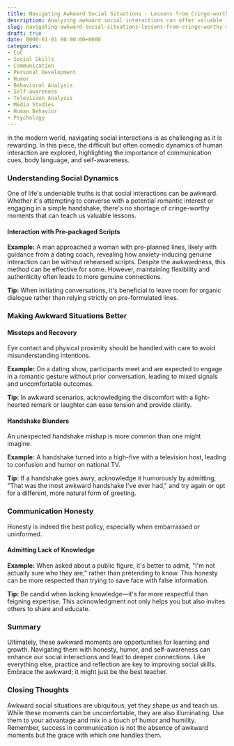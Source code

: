 ```yaml
---
title: Navigating Awkward Social Situations - Lessons from Cringe-worthy Moments
description: Analyzing awkward social interactions can offer valuable lessons in communication and self-awareness.
slug: navigating-awkward-social-situations-lessons-from-cringe-worthy-moments
draft: true
date: 0000-01-01 00:00:00+0000
categories:
- CoC
- Social Skills
- Communication
- Personal Development
- Humor
- Behavioral Analysis
- Self-awareness
- Television Analysis
- Media Studies
- Human Behavior
- Psychology
---
```


In the modern world, navigating social interactions is as challenging as it is rewarding. In this piece, the difficult but often comedic dynamics of human interaction are explored, highlighting the importance of communication cues, body language, and self-awareness.

### Understanding Social Dynamics

One of life's undeniable truths is that social interactions can be awkward. Whether it's attempting to converse with a potential romantic interest or engaging in a simple handshake, there's no shortage of cringe-worthy moments that can teach us valuable lessons.

#### Interaction with Pre-packaged Scripts

**Example:** A man approached a woman with pre-planned lines, likely with guidance from a dating coach, revealing how anxiety-inducing genuine interaction can be without rehearsed scripts. Despite the awkwardness, this method can be effective for some. However, maintaining flexibility and authenticity often leads to more genuine connections.

**Tip:** When initiating conversations, it's beneficial to leave room for organic dialogue rather than relying strictly on pre-formulated lines.

### Making Awkward Situations Better

#### Missteps and Recovery

Eye contact and physical proximity should be handled with care to avoid misunderstanding intentions.

**Example:** On a dating show, participants meet and are expected to engage in a romantic gesture without prior conversation, leading to mixed signals and uncomfortable outcomes.

**Tip:** In awkward scenarios, acknowledging the discomfort with a light-hearted remark or laughter can ease tension and provide clarity.

#### Handshake Blunders

An unexpected handshake mishap is more common than one might imagine.

**Example:** A handshake turned into a high-five with a television host, leading to confusion and humor on national TV.

**Tip:** If a handshake goes awry, acknowledge it humorously by admitting, "That was the most awkward handshake I've ever had," and try again or opt for a different, more natural form of greeting.

### Communication Honesty

Honesty is indeed the best policy, especially when embarrassed or uninformed.

#### Admitting Lack of Knowledge

**Example:** When asked about a public figure, it's better to admit, "I'm not actually sure who they are," rather than pretending to know. This honesty can be more respected than trying to save face with false information.

**Tip:** Be candid when lacking knowledge—it's far more respectful than feigning expertise. This acknowledgment not only helps you but also invites others to share and educate.

### Summary

Ultimately, these awkward moments are opportunities for learning and growth. Navigating them with honesty, humor, and self-awareness can enhance our social interactions and lead to deeper connections. Like everything else, practice and reflection are key to improving social skills. Embrace the awkward; it might just be the best teacher.

### Closing Thoughts

Awkward social situations are ubiquitous, yet they shape us and teach us. While these moments can be uncomfortable, they are also illuminating. Use them to your advantage and mix in a touch of humor and humility. Remember, success in communication is not the absence of awkward moments but the grace with which one handles them.
